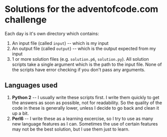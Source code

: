 # Solutions for the adventofcode.com challenge

Each day is it's own directory which contains:

1. An input file (called `input`) -- which is my input
2. An output file (called `output`) -- which is the output expected from my input
3. 1 or more solution files (e.g. `solution.p6`, `solution.py`). All solution scripts take a single argument which is the path to the input file. None of the scripts have error checking if you don't pass any arguments.

## Languages used

1. **Python 2** -- I usually write these scripts first.  I write them quickly to get the answers as soon as possible, not for readability. So the quality of the code in these is generally lower, unless I decide to go back and clean it up a bit.
2. **Perl6** -- I write these as a learning excercise, so I try to use as many new language features as I can. Sometimes the use of certain features may not be the best solution, but I use them just to learn.
